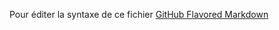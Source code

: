  Pour éditer la syntaxe de ce fichier [GitHub Flavored Markdown](https://guides.github.com/features/mastering-markdown/)
